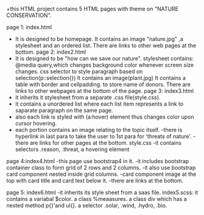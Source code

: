 +this HTML project contains 5 HTML pages with theme on "NATURE CONSERVATION".

page 1: index.html
- It is designed to be homepage.
  It contains an image "nature.jpg" ,a stylesheet and an ordered list.
  There are links to other web pages at the bottom.
page 2: index2.html
- It is designed to be "how can we save our nature".
 stylesheet contains:
                  @media query,which changes background color whenever screen size changes.
                  css selector to style paragraph based on selection(p::selection{})
   It contains an image(plant.jpg)
   It contains a table with border and cellpadding.
     to store name of donors.
   There are links to other webpages at the bottom of the page.
page 3: index3.html
-  it inherits it stylesheet from a separate .css file(style.css).
-  it contains a unordered list where each list item represents a link to saparate paragraph on the same page.
- also each link is styled with (a:hover) element thus changes color upon cursor hovering.
- each portion contains an image relating to the topic itself.
-there is hyperlink in last para to take the user to 1st para for 'threats of nature'.
-there are links for other pages at the bottom.
    style.css
    -it contains selectors .reason, .threat, a hovering element

page 4:index4.html
-this page use bootstrap4 in it.
-it includes bootstrap container class to form grid of 2 rows and 2 columns.
-it also use bootstrap card component nested inside grid columns.
-card component image at the top with card title and card text below it.
-there are links at the bottom.

page 5: index6.html
-it inherits its style sheet from a saas file.
 index5.scss:
    it contains a variabal $color.
    a class %meaasures.
     a class div which has a nested method p{}'and ul{}.
     a selector .solar, .wind, .hydro, .bio.

